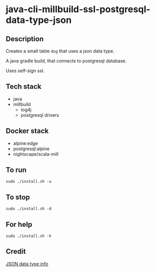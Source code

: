 # java-cli-millbuild-ssl-postgresql-data-type-json

## Description
Creates a small table `dog` that uses
a json data type.

A java gradle build, that connects to postgresql database.

Uses self-sign ssl.

## Tech stack
- java
- millbuild
  - log4j
  - postgresql drivers

## Docker stack
- alpine:edge
- postgresql:alpine
- nightscape/scala-mill

## To run
`sudo ./install.sh -u`

## To stop
`sudo ./install.sh -d`

## For help
`sudo ./install.sh -h`

## Credit
[JSON data type info](https://www.postgresqltutorial.com/postgresql-tutorial/postgresql-json/)
